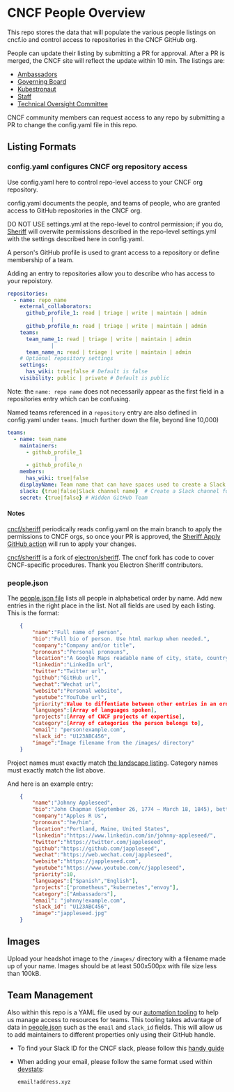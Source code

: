 # CNCF People Overview

This repo stores the data that will populate the various people listings on cncf.io and control access to repositories in the CNCF GitHub org.

People can update their listing by submitting a PR for approval. After a PR is merged, the CNCF site will reflect the update within 10 min. The listings are:

- [Ambassadors](https://www.cncf.io/people/ambassadors/)
- [Governing Board](https://www.cncf.io/people/governing-board/)
- [Kubestronaut](https://www.cncf.io/training/kubestronaut/)
- [Staff](https://www.cncf.io/people/staff/)
- [Technical Oversight Committee](https://www.cncf.io/people/technical-oversight-committee/)

CNCF community members can request access to any repo by submitting a PR to change the config.yaml file in this repo.

## Listing Formats

### config.yaml configures CNCF org repository access

Use config.yaml here to control repo-level access to your CNCF org repository.

config.yaml documents the people, and teams of people, who are granted access to GitHub repositories in the CNCF org.

DO NOT USE settings.yml at the repo-level to control permission; if you do, [Sheriff](#notes) will overwite permissions described in the repo-level settings.yml with the settings described here in config.yaml.

A person's GitHub profile is used to grant access to a repository or define membership of a team.

Adding an entry to repositories allow you to describe who has access to your repoistory.

```yaml
repositories:
  - name: repo_name
    external_collaborators:
      github_profile_1: read | triage | write | maintain | admin
              |
      github_profile_n: read | triage | write | maintain | admin
    teams:
      team_name_1: read | triage | write | maintain | admin
              |
      team_name_n: read | triage | write | maintain | admin
    # Optional repository settings
    settings:
      has_wiki: true|false # Default is false
    visibility: public | private # Default is public
```

Note: the ```name: repo name``` does not necessarily appear as the first field in a repositories entry which can be confusing.

 Named teams referenced in a ```repository``` entry are also defined in config.yaml under ```teams```. (much further down the file, beyond line 10,000)

```yaml
teams:
  - name: team_name
    maintainers:
      - github_profile_1
               |
      - github_profile_n
    members:
      has_wiki: true|false
    displayName: Team name that can have spaces used to create a Slack Channel
    slack: {true|false|Slack channel name}  # Create a Slack channel for this team
    secret: {true|false} # Hidden GitHub Team
```

#### Notes

[cncf/sheriff](https://github.com/cncf/sheriff) periodically reads config.yaml on the main branch to apply the permissions to CNCF orgs, so once your PR is approved, the [Sheriff Apply GitHub action](https://github.com/cncf/people/actions/workflows/apply.yml ) will run to apply your changes.

[cncf/sheriff](https://github.com/cncf/sheriff) is a fork of [electron/sheriff](https://github.com/electron/sheriff). The cncf fork has code to cover CNCF-specific procedures. Thank you Electron Sheriff contributors.

### people.json

The [people.json file](https://github.com/cncf/people/blob/main/people.json) lists all people in alphabetical order by name.  Add new entries in the right place in the list.  Not all fields are used by each listing.  This is the format:

```json
    {
        "name":"Full name of person",
        "bio":"Full bio of person. Use html markup when needed.",
        "company":"Company and/or title",
        "pronouns":"Personal pronouns",
        "location":"A Google Maps readable name of city, state, country",
        "linkedin":"LinkedIn url",
        "twitter":"Twitter url",
        "github":"GitHub url",
        "wechat":"Wechat url",
        "website":"Personal website",
        "youtube":"YouTube url",
        "priority":Value to diffentiate between other entries in an ordered list; omit this entry in most cases,
        "languages":[Array of languages spoken],
        "projects":[Array of CNCF projects of expertise],
        "category":[Array of categories the person belongs to],
        "email": "person!example.com",
        "slack_id": "U123ABC456",
        "image":"Image filename from the /images/ directory"
    }
```

Project names must exactly match [the landscape listing](https://landscape.cncf.io/card-mode?project=hosted).  Category names must exactly match the list above.

And here is an example entry:

```json
    {
        "name":"Johnny Appleseed",
        "bio":"John Chapman (September 26, 1774 – March 18, 1845), better known as Johnny Appleseed, was an American pioneer nurseryman who introduced apple trees to large parts of <a href='https://en.wikipedia.org/wiki/Pennsylvania'>Pennsylvania</a>, Ohio, Indiana, Illinois and Ontario, as well as the northern counties of present-day West Virginia.",
        "company":"Apples R Us",
        "pronouns":"he/him",
        "location":"Portland, Maine, United States",
        "linkedin":"https://www.linkedin.com/in/johnny-appleseed/",
        "twitter":"https://twitter.com/jappleseed",
        "github":"https://github.com/jappleseed",
        "wechat":"https://web.wechat.com/jappleseed",
        "website":"https://jappleseed.com",
        "youtube":"https://www.youtube.com/c/jappleseed",
        "priority":10,
        "languages":["Spanish","English"],
        "projects":["prometheus","kubernetes","envoy"],
        "category":["Ambassadors"],
        "email": "johnny!example.com",
        "slack_id": "U123ABC456",
        "image":"jappleseed.jpg"
    }
```

## Images

Upload your headshot image to the `/images/` directory with a filename made up of your name.  Images should be at least 500x500px with file size less than 100kB.

## Team Management

Also within this repo is a YAML file used by our [automation tooling](https://github.com/electron/sheriff) to help us manage access to resources for teams. This tooling takes advantage of data in [people.json](people.json) such as the `email` and `slack_id` fields. This will allow us to add maintainers to different properties only using their GitHub handle.

- To find your Slack ID for the CNCF slack, please follow this [handy guide](https://moshfeu.medium.com/how-to-find-my-member-id-in-slack-workspace-d4bba942e38c)

- When adding your email, please follow the same format used within [devstats](https://github.com/cncf/devstats):

  ```shell
  email!address.xyz
  ```
